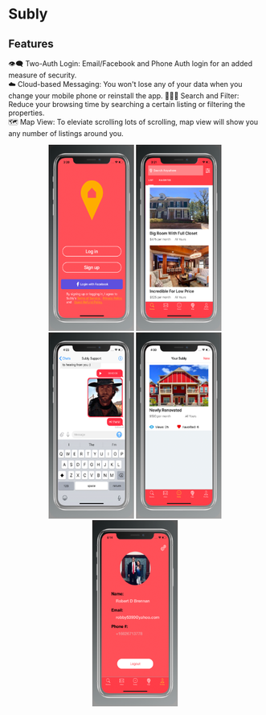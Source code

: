 # Subly

## Features


👁‍🗨 Two-Auth Login: Email/Facebook and Phone Auth login for an added measure of security.  
☁️ Cloud-based Messaging: You won't lose any of your data when you change your mobile phone or reinstall the app.
🕵🏻‍♂️ Search and Filter: Reduce your browsing time by searching a certain listing or filtering the properties.  
🗺 Map View: To eleviate scrolling lots of scrolling, map view will show you any number of listings around you. 
<p align="center">
 <img src="https://github.com/Rdbrennan/Subly-Demo/blob/master/ss-1.png" width="170" height = "370"/>
 <img src="https://github.com/Rdbrennan/Subly-Demo/blob/master/ssd.png" width="170" height = "370"/>
 <img src="https://github.com/Rdbrennan/Subly-Demo/blob/master/ss2.png" width="170" height = "370"/>
 <img src="https://github.com/Rdbrennan/Subly-Demo/blob/master/ss3.png" width="170" height = "370"/>
 <img src="https://github.com/Rdbrennan/Subly-Demo/blob/master/ss4.png" width="170" height = "370"/>
</p>
